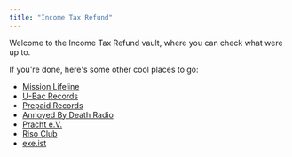 ```yaml
---
title: "Income Tax Refund"
---
```


Welcome to the Income Tax Refund vault, where you can check what were up to.

If you're done, here's some other cool places to go:

- [Mission Lifeline](https://mission-lifeline.de/)
- [U-Bac Records](https://ubac.bandcamp.com/)
- [Prepaid Records](https://prepaidrecords.bandcamp.com/)
- [Annoyed By Death Radio](https://www.mixcloud.com/abd_radio_just4u/)
- [Pracht e.V.](https://pracht-ev.net/)
- [Riso Club](https://risoclub.tumblr.com/)
- [exe.ist](https://www.exe.ist/)